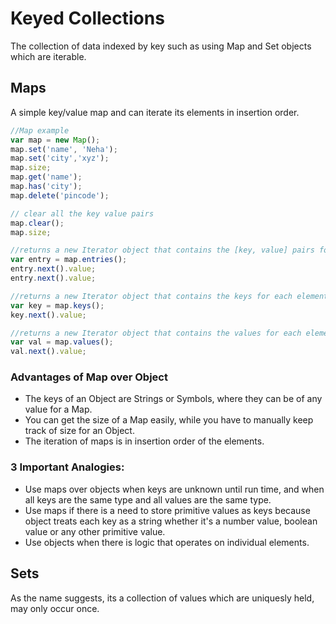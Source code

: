 # Keyed Collections
The collection of data indexed by key such as using Map and Set objects which are iterable.

## Maps
A simple key/value map and can iterate its elements in insertion order.

``` javascript
//Map example 
var map = new Map();
map.set('name', 'Neha');
map.set('city','xyz');
map.size;
map.get('name');
map.has('city');
map.delete('pincode');

// clear all the key value pairs
map.clear();
map.size;

//returns a new Iterator object that contains the [key, value] pairs for each element in the Map object in insertion order.
var entry = map.entries();
entry.next().value;
entry.next().value;

//returns a new Iterator object that contains the keys for each element in the Map object in insertion order.
var key = map.keys();
key.next().value;

//returns a new Iterator object that contains the values for each element in the Map object in insertion order.
var val = map.values();
val.next().value;
```

### Advantages of Map over Object
- The keys of an Object are Strings or Symbols, where they can be of any value for a Map.
- You can get the size of a Map easily, while you have to manually keep track of size for an Object.
- The iteration of maps is in insertion order of the elements.

### 3 Important Analogies:
- Use maps over objects when keys are unknown until run time, and when all keys are the same type and all values are the same type.
- Use maps if there is a need to store primitive values as keys because object treats each key as a string whether it's a number value, boolean value or any other primitive value.
- Use objects when there is logic that operates on individual elements.

## Sets
As the name suggests, its a collection of values which are uniquesly held, may only occur once.

```javascript


